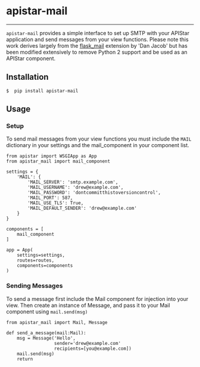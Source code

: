 # apistar-mail
---

 `apistar-mail` provides a simple interface to set up SMTP with your APIStar application and send messages from your view functions. Please note this work derives largely from the [flask_mail](https://github.com/mattupstate/flask-mail) extension by 'Dan Jacob' but has been modified extensively to remove Python 2 support and be used as an APIStar component.


## Installation

`$  pip install apistar-mail`

## Usage

### Setup

To send mail messages from your view functions you must include the `MAIL` dictionary in your settings and the mail_component in your component list.

```
from apistar import WSGIApp as App
from apistar_mail import mail_component

settings = {
    'MAIL': {
        'MAIL_SERVER': 'smtp.example.com',
        'MAIL_USERNAME': 'drew@example.com',
        'MAIL_PASSWORD': 'dontcommitthistoversioncontrol',
        'MAIL_PORT': 587,
        'MAIL_USE_TLS': True,
        'MAIL_DEFAULT_SENDER': 'drew@example.com'
    }
}

components = [
    mail_component
]

app = App(
    settings=settings,
    routes=routes,
    components=components
)

```

### Sending Messages

To send a message first include the Mail component for injection into your view. Then create an instance of Message, and pass it to your Mail component using `mail.send(msg)`

```
from apistar_mail import Mail, Message

def send_a_message(mail:Mail):
    msg = Message('Hello',
                  sender='drew@example.com'
                  recipients=[you@example.com])
    mail.send(msg)
    return
```


